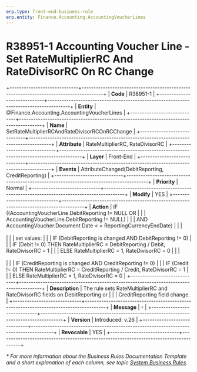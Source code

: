 ```yaml
---
erp.type: front-end-business-rule
erp.entity: Finance.Accounting.AccountingVoucherLines
---
```


# R38951-1 Accounting Voucher Line - Set RateMultiplierRC And RateDivisorRC On RC Change
+-----------------------------+---------------------------------------------------------------------------------------+
| **Code**                    | R38951-1                                                                              |
+-----------------------------+---------------------------------------------------------------------------------------+
| **Entity**                  | @Finance.Accounting.AccountingVoucherLines                                            |
+-----------------------------+---------------------------------------------------------------------------------------+
| **Name**                    | SetRateMultiplierRCAndRateDivisorRCOnRCChange                                         |
+-----------------------------+---------------------------------------------------------------------------------------+
| **Attribute**               | RateMultiplierRC, RateDivisorRC                                                       |
+-----------------------------+---------------------------------------------------------------------------------------+
| **Layer**                   | Front-End                                                                             |
+-----------------------------+---------------------------------------------------------------------------------------+
| **Events**                  | AttributeChanged(DebitReporting, CreditReporting)                                     |
+-----------------------------+---------------------------------------------------------------------------------------+
| **Priority**                | Normal                                                                                |
+-----------------------------+---------------------------------------------------------------------------------------+
| **Modify**                  | YES                                                                                   |
+-----------------------------+---------------------------------------------------------------------------------------+
| **Action**                  | IF ((AccountingVoucherLine.DebitReporting != NULL OR                                  |
|                             |      AccountingVoucherLine.DebitReporting != NULL)                                    |
|                             |      AND AccountingVoucher.Document Date < = ReportingCurrencyЕndDate)                |
|                             | <br><br>                                                                              |
|                             | set values:                                                                           |
|                             |      IF (DebitReporting is changed AND DebitReporting != 0)                           |
|                             |         IF (Debit != 0) THEN RateMultiplierRC = DebitReporting / Debit, RateDivisorRC = 1 |
|                             |                          ELSE RateMultiplierRC = 1, RateDivisorRC = 0                 |
|                             | <br><br>                                                                              |
|                             |      IF (CreditReporting is changed AND CreditReporting != 0)                         |
|                             |         IF (Credit != 0) THEN RateMultiplierRC = CreditReporting / Credit, RateDivisorRC = 1 |
|                             |                          ELSE RateMultiplierRC = 1, RateDivisorRC = 0                 |
+-----------------------------+---------------------------------------------------------------------------------------+
| **Description**             | The rule sets RateMultiplierRC and RateDivisorRC fields on DebitReporting or          |
|                             | CreditReporting field change.                                                         |
+-----------------------------+---------------------------------------------------------------------------------------+
| **Message**                 | \-                                                                                    |
+-----------------------------+---------------------------------------------------------------------------------------+
| **Version**                 | Introduced: v.26                                                                      |
+-----------------------------+---------------------------------------------------------------------------------------+
| **Revocable**               | YES                                                                                   |
+-----------------------------+---------------------------------------------------------------------------------------+

*\* For more information about the Business Rules Documentation Template and a short explanation of each column, see
topic [System Business Rules](../templates/template-description-system-business-rules.md).*
